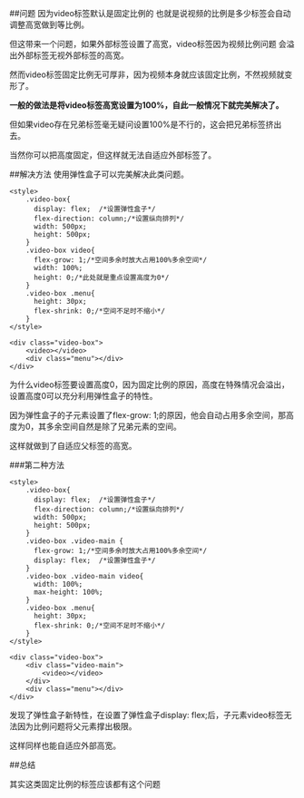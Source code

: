 ##问题
因为video标签默认是固定比例的 也就是说视频的比例是多少标签会自动调整高宽做到等比例。  

但这带来一个问题，如果外部标签设置了高宽，video标签因为视频比例问题 会溢出外部标签无视外部标签的高宽。
  
然而video标签固定比例无可厚非，因为视频本身就应该固定比例，不然视频就变形了。  

**一般的做法是将video标签高宽设置为100%，自此一般情况下就完美解决了。**  

但如果video存在兄弟标签毫无疑问设置100%是不行的，这会把兄弟标签挤出去。  

当然你可以把高度固定，但这样就无法自适应外部标签了。

##解决方法
使用弹性盒子可以完美解决此类问题。

```
<style>
    .video-box{
      display: flex;  /*设置弹性盒子*/
      flex-direction: column;/*设置纵向排列*/
      width: 500px;
      height: 500px;
    }
    .video-box video{
      flex-grow: 1;/*空间多余时放大占用100%多余空间*/
      width: 100%;
      height: 0;/*此处就是重点设置高度为0*/
    }
    .video-box .menu{
      height: 30px;
      flex-shrink: 0;/*空间不足时不缩小*/
    }
</style>

<div class="video-box">
    <video></video>
    <div class="menu"></div>
</div>
```
为什么video标签要设置高度0，因为固定比例的原因，高度在特殊情况会溢出，设置高度0可以充分利用弹性盒子的特性。

因为弹性盒子的子元素设置了flex-grow: 1;的原因，他会自动占用多余空间，那高度为0，其多余空间自然是除了兄弟元素的空间。

这样就做到了自适应父标签的高宽。

###第二种方法

```
<style>
    .video-box{
      display: flex;  /*设置弹性盒子*/
      flex-direction: column;/*设置纵向排列*/
      width: 500px;
      height: 500px;
    }
    .video-box .video-main {
      flex-grow: 1;/*空间多余时放大占用100%多余空间*/
      display: flex;  /*设置弹性盒子*/
    }
    .video-box .video-main video{
      width: 100%;
      max-height: 100%;
    }
    .video-box .menu{
      height: 30px;
      flex-shrink: 0;/*空间不足时不缩小*/
    }
</style>

<div class="video-box">
    <div class="video-main">
        <video></video>
    </div>
    <div class="menu"></div>
</div>
```
发现了弹性盒子新特性，在设置了弹性盒子display: flex;后，子元素video标签无法因为比例问题将父元素撑出极限。

这样同样也能自适应外部高宽。

##总结

其实这类固定比例的标签应该都有这个问题
